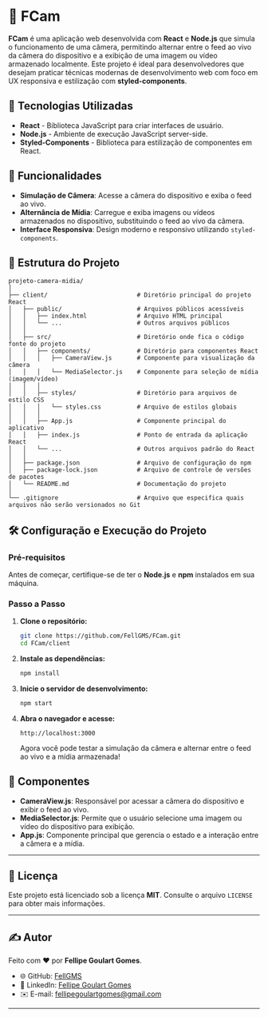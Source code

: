 # 📸 FCam

**FCam** é uma aplicação web desenvolvida com **React** e **Node.js** que simula o funcionamento de uma câmera, permitindo alternar entre o feed ao vivo da câmera do dispositivo e a exibição de uma imagem ou vídeo armazenado localmente. Este projeto é ideal para desenvolvedores que desejam praticar técnicas modernas de desenvolvimento web com foco em UX responsiva e estilização com **styled-components**.

## 🚀 Tecnologias Utilizadas

- **React** - Biblioteca JavaScript para criar interfaces de usuário.
- **Node.js** - Ambiente de execução JavaScript server-side.
- **Styled-Components** - Biblioteca para estilização de componentes em React.

## 🎯 Funcionalidades

- **Simulação de Câmera**: Acesse a câmera do dispositivo e exiba o feed ao vivo.
- **Alternância de Mídia**: Carregue e exiba imagens ou vídeos armazenados no dispositivo, substituindo o feed ao vivo da câmera.
- **Interface Responsiva**: Design moderno e responsivo utilizando `styled-components`.

## 📂 Estrutura do Projeto

```
projeto-camera-midia/
│
├── client/                         # Diretório principal do projeto React
│   ├── public/                     # Arquivos públicos acessíveis
│   │   ├── index.html              # Arquivo HTML principal
│   │   └── ...                     # Outros arquivos públicos
│   │
│   ├── src/                        # Diretório onde fica o código fonte do projeto
│   │   ├── components/             # Diretório para componentes React
│   │   │   ├── CameraView.js       # Componente para visualização da câmera
│   │   │   └── MediaSelector.js    # Componente para seleção de mídia (imagem/vídeo)
│   │   │
│   │   ├── styles/                 # Diretório para arquivos de estilo CSS
│   │   │   └── styles.css          # Arquivo de estilos globais
│   │   │
│   │   ├── App.js                  # Componente principal do aplicativo
│   │   ├── index.js                # Ponto de entrada da aplicação React
│   │   └── ...                     # Outros arquivos padrão do React
│   │
│   ├── package.json                # Arquivo de configuração do npm
│   ├── package-lock.json           # Arquivo de controle de versões de pacotes
│   └── README.md                   # Documentação do projeto
│
└── .gitignore                      # Arquivo que especifica quais arquivos não serão versionados no Git
```

## 🛠️ Configuração e Execução do Projeto

### Pré-requisitos

Antes de começar, certifique-se de ter o **Node.js** e **npm** instalados em sua máquina.

### Passo a Passo

1. **Clone o repositório:**

   ```bash
   git clone https://github.com/FellGMS/FCam.git
   cd FCam/client
   ```

2. **Instale as dependências:**

   ```bash
   npm install
   ```

3. **Inicie o servidor de desenvolvimento:**

   ```bash
   npm start
   ```

4. **Abra o navegador e acesse:**

   ```
   http://localhost:3000
   ```

   Agora você pode testar a simulação da câmera e alternar entre o feed ao vivo e a mídia armazenada!

## 🧩 Componentes

- **CameraView.js**: Responsável por acessar a câmera do dispositivo e exibir o feed ao vivo.
- **MediaSelector.js**: Permite que o usuário selecione uma imagem ou vídeo do dispositivo para exibição.
- **App.js**: Componente principal que gerencia o estado e a interação entre a câmera e a mídia.

---

## 📝 Licença

Este projeto está licenciado sob a licença **MIT**. Consulte o arquivo `LICENSE` para obter mais informações.

---

## ✍️ Autor

Feito com ❤️ por **Fellipe Goulart Gomes**.

- 🌐 GitHub: [FellGMS](https://github.com/FellGMS)
- 💼 LinkedIn: [Fellipe Goulart Gomes](https://www.linkedin.com/in/fellipeggomes)
- ✉️ E-mail: [fellipegoulartgomes@gmail.com](mailto:fellipegoulartgomes@gmail.com)

---
